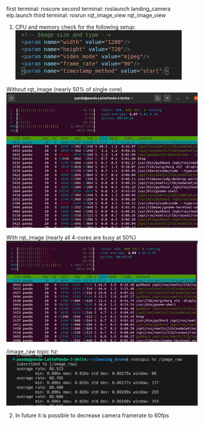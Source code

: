 first terminal: roscore
second terminal: roslaunch landing_camera elp.launch
third terminal: rosrun rqt_image_view rqt_image_view




1. CPU and memory check for the following setup:
![alt text](./pic3.jpg)

Without rqt_image (nearly 50% of single core)
![alt text](./pic4.jpg)

With rqt_image (nearly all 4-cores are busy at 50%)
![alt text](./pic5.jpg)

/image_raw topic hz:
![alt text](./pic6.jpg)

2. In future it is possible to decrease camera framerate to 60fps